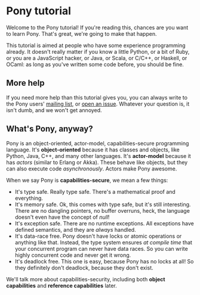 # Pony tutorial

Welcome to the Pony tutorial! If you're reading this, chances are you want to 
learn Pony. That's great, we're going to make that happen.

This tutorial is aimed at people who have some experience programming already. 
It doesn't really matter if you know a little Python, or a bit of Ruby, or you 
are a JavaScript hacker, or Java, or Scala, or C/C++, or Haskell, or OCaml: as 
long as you've written some code before, you should be fine.

## More help

If you need more help than this tutorial gives you, you can always write to the 
Pony users' [mailing list](https://groups.io/g/pony+user), or 
[open an issue](https://github.com/ponylang/ponyc/issues). Whatever your 
question is, it isn't dumb, and we won't get annoyed.

## What's Pony, anyway?

Pony is an object-oriented, actor-model, capabilities-secure programming 
language. It's __object-oriented__ because it has classes and objects, like 
Python, Java, C++, and many other languages. It's __actor-model__ because it 
has _actors_ (similar to Erlang or Akka). These behave like objects, but they 
can also execute code _asynchronously_. Actors make Pony awesome. 

When we say Pony is __capabilities-secure__, we mean a few things:

* It's type safe. Really type safe. There's a mathematical proof and everything.
* It's memory safe. Ok, this comes with type safe, but it's still interesting. 
There are no dangling pointers, no buffer overruns, heck, the language doesn't 
even have the concept of _null_!
* It's exception safe. There are no runtime exceptions. All exceptions have 
defined semantics, and they are _always_ handled.
* It's data-race free. Pony doesn't have locks or atomic operations or anything 
like that. Instead, the type system ensures _at compile time_ that your 
concurrent program can never have data races. So you can write highly 
concurrent code and never get it wrong.
* It's deadlock free. This one is easy, because Pony has no locks at all! So 
they definitely don't deadlock, because they don't exist.

We'll talk more about capabilities-security, including both __object 
capabilities__ and __reference capabilities__ later.
